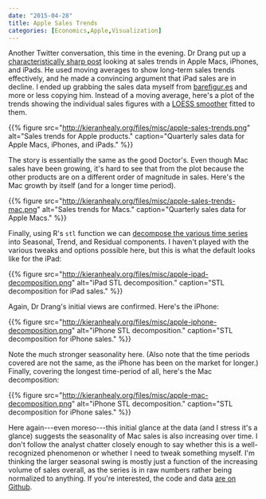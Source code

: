 ```yaml
---
date: "2015-04-28"
title: Apple Sales Trends
categories: [Economics,Apple,Visualization]
---
```


Another Twitter conversation, this time in the evening. Dr Drang put up a [characteristically sharp post](http://leancrew.com/all-this/2015/04/moving-averages-and-the-ipad/) looking at sales trends in Apple Macs, iPhones, and iPads. He used moving averages to show long-term sales trends effectively, and he made a convincing argument that iPad sales are in decline. I ended up grabbing the sales data myself from [barefigur.es](https://barefigur.es) and more or less copying him. Instead of a moving average, here's a plot of the trends showing the individual sales figures with a [LOESS smoother](http://en.wikipedia.org/wiki/Local_regression) fitted to them. 

{{% figure src="http://kieranhealy.org/files/misc/apple-sales-trends.png" alt="Sales trends for Apple products." caption="Quarterly sales data for Apple Macs, iPhones, and iPads." %}}

The story is essentially the same as the good Doctor's. Even though Mac sales have been growing, it's hard to see that from the plot because the other products are on a different order of magnitude in sales. Here's the Mac growth by itself (and for a longer time period).

{{% figure src="http://kieranhealy.org/files/misc/apple-sales-trends-mac.png" alt="Sales trends for Macs." caption="Quarterly sales data for Apple Macs." %}}

Finally, using R's `stl` function we can [decompose the various time series](https://stat.ethz.ch/R-manual/R-devel/library/stats/html/stl.html) into Seasonal, Trend, and Residual components. I haven't played with the various tweaks and options possible here, but this is what the default looks like for the iPad:

{{% figure src="http://kieranhealy.org/files/misc/apple-ipad-decomposition.png" alt="iPad STL decomposition." caption="STL decomposition for iPad sales." %}}

Again, Dr Drang's initial views are confirmed. Here's the iPhone:

{{% figure src="http://kieranhealy.org/files/misc/apple-iphone-decomposition.png" alt="iPhone STL decomposition." caption="STL decomposition for iPhone sales." %}}

Note the much stronger seasonality here. (Also note that the time periods covered are not the same, as the iPhone has been on the market for longer.) Finally, covering the longest time-period of all, here's the Mac decomposition:

{{% figure src="http://kieranhealy.org/files/misc/apple-mac-decomposition.png" alt="iPhone STL decomposition." caption="STL decomposition for iPhone sales." %}}

Here again---even moreso---this initial glance at the data (and I stress it's a glance) suggests the seasonality of Mac sales is also increasing over time. I don't follow the analyst chatter closely enough to say whether this is a well-recognized phenomenon or whether I need to tweak something myself. I'm thinking the larger seasonal swing is mostly just a function of the increasing volume of sales overall, as the series is in raw numbers rather being normalized to anything. If you're interested, the code and data [are on Github](https://github.com/kjhealy/apple/blob/master/apple.r).
